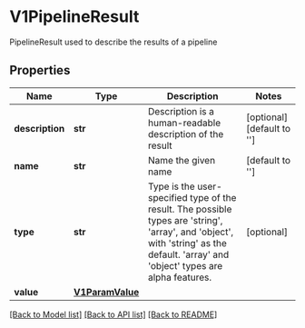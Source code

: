 # V1PipelineResult

PipelineResult used to describe the results of a pipeline
## Properties
Name | Type | Description | Notes
------------ | ------------- | ------------- | -------------
**description** | **str** | Description is a human-readable description of the result | [optional] [default to '']
**name** | **str** | Name the given name | [default to '']
**type** | **str** | Type is the user-specified type of the result. The possible types are &#39;string&#39;, &#39;array&#39;, and &#39;object&#39;, with &#39;string&#39; as the default. &#39;array&#39; and &#39;object&#39; types are alpha features. | [optional] 
**value** | [**V1ParamValue**](V1ParamValue.md) |  | 

[[Back to Model list]](../README.md#documentation-for-models) [[Back to API list]](../README.md#documentation-for-api-endpoints) [[Back to README]](../README.md)


